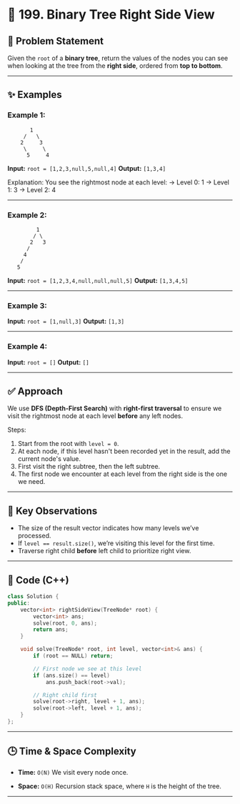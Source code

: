
# 👀 199. Binary Tree Right Side View

## 📝 Problem Statement

Given the `root` of a **binary tree**, return the values of the nodes you can see when looking at the tree from the **right side**, ordered from **top to bottom**.

---

## ✨ Examples

### Example 1:

```
       1
     /   \
    2     3
     \     \
      5     4
```

**Input:** `root = [1,2,3,null,5,null,4]`
**Output:** `[1,3,4]`

Explanation: You see the rightmost node at each level:
→ Level 0: 1
→ Level 1: 3
→ Level 2: 4

---

### Example 2:

```
         1
        / \
       2   3
      /     
     4       
    / 
   5
```

**Input:** `root = [1,2,3,4,null,null,null,5]`
**Output:** `[1,3,4,5]`

---

### Example 3:

**Input:** `root = [1,null,3]`
**Output:** `[1,3]`

---

### Example 4:

**Input:** `root = []`
**Output:** `[]`

---

## ✅ Approach

We use **DFS (Depth-First Search)** with **right-first traversal** to ensure we visit the rightmost node at each level **before** any left nodes.

Steps:

1. Start from the root with `level = 0`.
2. At each node, if this level hasn't been recorded yet in the result, add the current node's value.
3. First visit the right subtree, then the left subtree.
4. The first node we encounter at each level from the right side is the one we need.

---

## 🧠 Key Observations

* The size of the result vector indicates how many levels we’ve processed.
* If `level == result.size()`, we’re visiting this level for the first time.
* Traverse right child **before** left child to prioritize right view.

---

## 🧪 Code (C++)

```cpp
class Solution {
public:
    vector<int> rightSideView(TreeNode* root) {
        vector<int> ans;
        solve(root, 0, ans);
        return ans;
    }

    void solve(TreeNode* root, int level, vector<int>& ans) {
        if (root == NULL) return;

        // First node we see at this level
        if (ans.size() == level)
            ans.push_back(root->val);

        // Right child first
        solve(root->right, level + 1, ans);
        solve(root->left, level + 1, ans);
    }
};
```

---

## 🕒 Time & Space Complexity

* **Time:** `O(N)`
  We visit every node once.

* **Space:** `O(H)`
  Recursion stack space, where `H` is the height of the tree.

---

